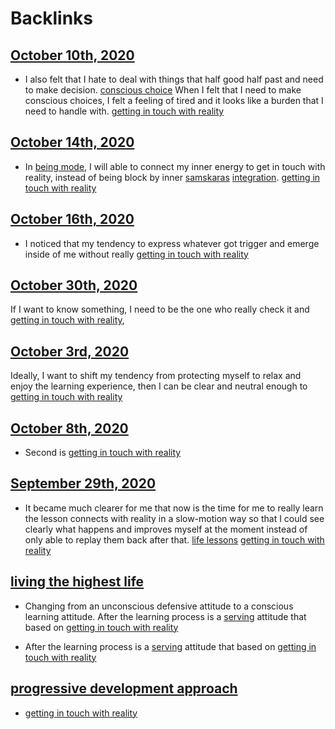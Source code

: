 
# Backlinks
## [October 10th, 2020](<October 10th, 2020.md>)
- I also felt that I hate to deal with things that half good half past and need to make decision. [conscious choice](<conscious choice.md>) When I felt that I need to make conscious choices, I felt a feeling of tired and it looks like a burden that I need to handle with. [getting in touch with reality](<getting in touch with reality.md>)

## [October 14th, 2020](<October 14th, 2020.md>)
- In [being mode](<being mode.md>), I will able to connect my inner energy to get in touch with reality, instead of being block by inner [samskaras](<samskaras.md>) [integration](<integration.md>). [getting in touch with reality](<getting in touch with reality.md>)

## [October 16th, 2020](<October 16th, 2020.md>)
- I noticed that my tendency to express whatever got trigger and emerge inside of me without really [getting in touch with reality](<getting in touch with reality.md>)

## [October 30th, 2020](<October 30th, 2020.md>)
If I want to know something, I need to be the one who really check it and [getting in touch with reality](<getting in touch with reality.md>),

## [October 3rd, 2020](<October 3rd, 2020.md>)
Ideally, I want to shift my tendency from protecting myself to relax and enjoy the learning experience, then I can be clear and neutral enough to [getting in touch with reality](<getting in touch with reality.md>)

## [October 8th, 2020](<October 8th, 2020.md>)
- Second is [getting in touch with reality](<getting in touch with reality.md>)

## [September 29th, 2020](<September 29th, 2020.md>)
- It became much clearer for me that now is the time for me to really learn the lesson connects with reality in a slow-motion way so that I could see clearly what happens and improves myself at the moment instead of only able to replay them back after that. [life lessons](<life lessons.md>) [getting in touch with reality](<getting in touch with reality.md>)

## [living the highest life](<living the highest life.md>)
- Changing from an unconscious defensive attitude to a conscious learning attitude. After the learning process is a [serving](<serving.md>) attitude that based on [getting in touch with reality](<getting in touch with reality.md>)

- After the learning process is a [serving](<serving.md>) attitude that based on [getting in touch with reality](<getting in touch with reality.md>)

## [progressive development approach](<progressive development approach.md>)
- [getting in touch with reality](<getting in touch with reality.md>)

